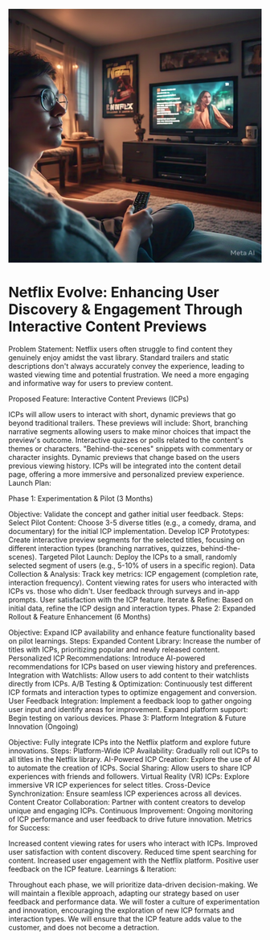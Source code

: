 ![](../src/images/netflix_evolve_enhancing_user_discovery_engagement.jpeg)


# Netflix Evolve: Enhancing User Discovery & Engagement Through Interactive Content Previews

Problem Statement:
Netflix users often struggle to find content they genuinely enjoy amidst the vast library. Standard trailers and static descriptions don't always accurately convey the experience, leading to wasted viewing time and potential frustration. We need a more engaging and informative way for users to preview content.

Proposed Feature: Interactive Content Previews (ICPs)

ICPs will allow users to interact with short, dynamic previews that go beyond traditional trailers.
These previews will include:
Short, branching narrative segments allowing users to make minor choices that impact the preview's outcome.
Interactive quizzes or polls related to the content's themes or characters.
"Behind-the-scenes" snippets with commentary or character insights.
Dynamic previews that change based on the users previous viewing history.
ICPs will be integrated into the content detail page, offering a more immersive and personalized preview experience.
Launch Plan:

Phase 1: Experimentation & Pilot (3 Months)

Objective: Validate the concept and gather initial user feedback.
Steps:
Select Pilot Content: Choose 3-5 diverse titles (e.g., a comedy, drama, and documentary) for the initial ICP implementation.
Develop ICP Prototypes: Create interactive preview segments for the selected titles, focusing on different interaction types (branching narratives, quizzes, behind-the-scenes).
Targeted Pilot Launch: Deploy the ICPs to a small, randomly selected segment of users (e.g., 5-10% of users in a specific region).
Data Collection & Analysis: Track key metrics:
ICP engagement (completion rate, interaction frequency).
Content viewing rates for users who interacted with ICPs vs. those who didn't.
User feedback through surveys and in-app prompts.
User satisfaction with the ICP feature.
Iterate & Refine: Based on initial data, refine the ICP design and interaction types.
Phase 2: Expanded Rollout & Feature Enhancement (6 Months)

Objective: Expand ICP availability and enhance feature functionality based on pilot learnings.
Steps:
Expanded Content Library: Increase the number of titles with ICPs, prioritizing popular and newly released content.
Personalized ICP Recommendations: Introduce AI-powered recommendations for ICPs based on user viewing history and preferences.
Integration with Watchlists: Allow users to add content to their watchlists directly from ICPs.
A/B Testing & Optimization: Continuously test different ICP formats and interaction types to optimize engagement and conversion.
User Feedback Integration: Implement a feedback loop to gather ongoing user input and identify areas for improvement.
Expand platform support: Begin testing on various devices.
Phase 3: Platform Integration & Future Innovation (Ongoing)

Objective: Fully integrate ICPs into the Netflix platform and explore future innovations.
Steps:
Platform-Wide ICP Availability: Gradually roll out ICPs to all titles in the Netflix library.
AI-Powered ICP Creation: Explore the use of AI to automate the creation of ICPs.
Social Sharing: Allow users to share ICP experiences with friends and followers.
Virtual Reality (VR) ICPs: Explore immersive VR ICP experiences for select titles.
Cross-Device Synchronization: Ensure seamless ICP experiences across all devices.
Content Creator Collaboration: Partner with content creators to develop unique and engaging ICPs.
Continuous Improvement: Ongoing monitoring of ICP performance and user feedback to drive future innovation.
Metrics for Success:

Increased content viewing rates for users who interact with ICPs.
Improved user satisfaction with content discovery.
Reduced time spent searching for content.
Increased user engagement with the Netflix platform.
Positive user feedback on the ICP feature.
Learnings & Iteration:

Throughout each phase, we will prioritize data-driven decision-making.
We will maintain a flexible approach, adapting our strategy based on user feedback and performance data.
We will foster a culture of experimentation and innovation, encouraging the exploration of new ICP formats and interaction types.
We will ensure that the ICP feature adds value to the customer, and does not become a detraction.
